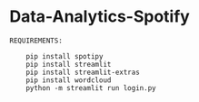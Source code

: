 # Data-Analytics-Spotify

	REQUIREMENTS:
	
		pip install spotipy
		pip install streamlit
		pip install streamlit-extras
		pip install wordcloud
		python -m streamlit run login.py
